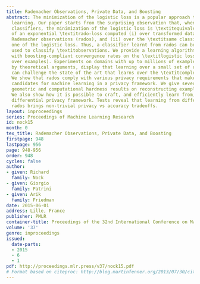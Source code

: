 ```yaml
---
title: Rademacher Observations, Private Data, and Boosting
abstract: The minimization of the logistic loss is a popular approach to batch supervised
  learning. Our paper starts from the surprising observation that, when fitting linear
  classifiers, the minimization of the logistic loss is \textitequivalent to the minimization
  of an exponential \textitrado-loss computed (i) over transformed data that we call
  Rademacher observations (rados), and (ii) over the \textitsame classifier as the
  one of the logistic loss. Thus, a classifier learnt from rados can be \textitdirectly
  used to classify \textitobservations. We provide a learning algorithm over rados
  with boosting-compliant convergence rates on the \textitlogistic loss (computed
  over examples). Experiments on domains with up to millions of examples, backed up
  by theoretical arguments, display that learning over a small set of random rados
  can challenge the state of the art that learns over the \textitcomplete set of examples.
  We show that rados comply with various privacy requirements that make them good
  candidates for machine learning in a privacy framework. We give several algebraic,
  geometric and computational hardness results on reconstructing examples from rados.
  We also show how it is possible to craft, and efficiently learn from, rados in a
  differential privacy framework. Tests reveal that learning from differentially private
  rados brings non-trivial privacy vs accuracy tradeoffs.
layout: inproceedings
series: Proceedings of Machine Learning Research
id: nock15
month: 0
tex_title: Rademacher Observations, Private Data, and Boosting
firstpage: 948
lastpage: 956
page: 948-956
order: 948
cycles: false
author:
- given: Richard
  family: Nock
- given: Giorgio
  family: Patrini
- given: Arik
  family: Friedman
date: 2015-06-01
address: Lille, France
publisher: PMLR
container-title: Proceedings of the 32nd International Conference on Machine Learning
volume: '37'
genre: inproceedings
issued:
  date-parts:
  - 2015
  - 6
  - 1
pdf: http://proceedings.mlr.press/v37/nock15.pdf
# Format based on citeproc: http://blog.martinfenner.org/2013/07/30/citeproc-yaml-for-bibliographies/
---
```

